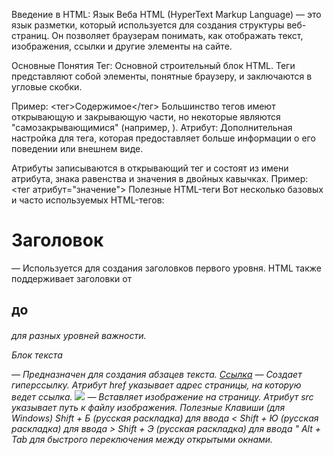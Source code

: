 Введение в HTML: Язык Веба
HTML (HyperText Markup Language) — это язык разметки, который используется для создания структуры веб-страниц. Он позволяет браузерам понимать, как отображать текст, изображения, ссылки и другие элементы на сайте.

Основные Понятия
Тег: Основной строительный блок HTML. Теги представляют собой элементы, понятные браузеру, и заключаются в угловые скобки.

Пример: <тег>Содержимое</тег>
Большинство тегов имеют открывающую и закрывающую части, но некоторые являются "самозакрывающимися" (например, <img />).
Атрибут: Дополнительная настройка для тега, которая предоставляет больше информации о его поведении или внешнем виде.

Атрибуты записываются в открывающий тег и состоят из имени атрибута, знака равенства и значения в двойных кавычках.
Пример: <тег атрибут="значение">
Полезные HTML-теги
Вот несколько базовых и часто используемых HTML-тегов:

<h1>Заголовок</h1> — Используется для создания заголовков первого уровня. HTML также поддерживает заголовки от <h2> до <h6> для разных уровней важности.
<p>Блок текста</p> — Предназначен для создания абзацев текста.
<a href="ссылка">Ссылка</a> — Создает гиперссылку. Атрибут href указывает адрес страницы, на которую ведет ссылка.
<img src="путь к картинке"> — Вставляет изображение на страницу. Атрибут src указывает путь к файлу изображения.
Полезные Клавиши (для Windows)
Shift + Б (русская раскладка) для ввода <
Shift + Ю (русская раскладка) для ввода >
Shift + Э (русская раскладка) для ввода "
Alt + Tab для быстрого переключения между открытыми окнами.